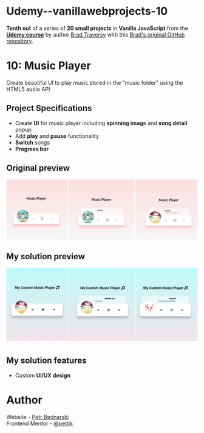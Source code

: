 # Udemy--vanillawebprojects-10

**Tenth out** of a series of **20 small projects** in **Vanilla JavaScript** from the [**Udemy course**](https://www.udemy.com/course/web-projects-with-vanilla-javascript/) by author [Brad Traversy](https://www.traversymedia.com/) with this [Brad's original GitHub repository](https://github.com/bradtraversy/vanillawebprojects).

# 10: Music Player

Create beautiful UI to play music stored in the "music folder" using the HTML5 audio API

## Project Specifications

- Create **UI** for music player including **spinning imag**e and **song detail** popup
- Add **play** and **pause** functionality
- **Switch** songs
- **Progress bar**

## Original preview

<div style="margin-bottom:30px;text-align:center;display:flex; flex-direction:column;justify-content:center;" >
    <img src="./img/10_preview.png" alt="Original preview">
</div>


## My solution preview

<div style="text-align:center;display:flex; flex-direction:column;justify-content:center;" >
    <img style="margin-bottom:10px" src="./img/my-solution-preview.png" alt="My solution preview">
</div>


## My solution features

- Custom **UI/UX design**


# Author

Website - [Petr Bednarski](https://github.com/pettik) <br>
Frontend Mentor - [@pettik](https://www.frontendmentor.io/profile/pettik)
